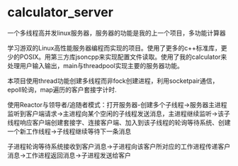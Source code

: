# calculator_server
一个多线程高并发linux服务器，服务器的功能是我的上一个项目，多功能计算器

学习游双的Linux高性能服务器编程而实现的项目。使用了更多的c++标准库，更少的POSIX。用第三方库jsoncpp来实现配置文件读取。使用了我的calculator来处理用户输入输出，main与threadpool实现主要的服务器功能。

本项目使用thread功能创建多线程而非fock创建进程，利用socketpair通信，epoll轮询，map遍历的客户套接字计时.

使用Reactor与领导者/追随者模式：打开服务器-创建多个子线程->服务器主进程监听到客户端请求->主进程向某个空闲的子线程发送消息，主进程继续监听->该子线程响应客户端创建套接字、连接客户端、加入到该子线程的轮询等待系统、创建一个新工作线程->子线程继续等待下一条消息

子进程轮询等待系统接收到客户消息->子进程向该客户所对应的工作进程传递客户消息->工作进程返回消息->子进程发送给客户
